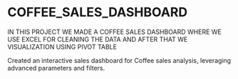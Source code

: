 # COFFEE_SALES_DASHBOARD
IN THIS PROJECT WE MADE A COFFEE SALES DASHBOARD WHERE WE USE EXCEL FOR CLEANING THE DATA AND AFTER THAT WE VISUALIZATION USING PIVOT TABLE

 Created an interactive sales dashboard for Coffee sales analysis, leveraging
advanced parameters and filters.
 
